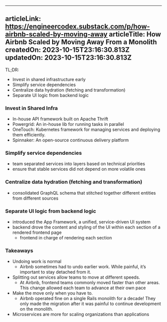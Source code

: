 -----------------------
articleLink: https://engineercodex.substack.com/p/how-airbnb-scaled-by-moving-away
articleTitle: How Airbnb Scaled by Moving Away From a Monolith
createdOn: 2023-10-15T23:16:30.813Z
updatedOn: 2023-10-15T23:16:30.813Z
-----------------------

TL;DR:
- Invest in shared infrastructure early
- Simplify service dependencies
- Centralize data hydration (fetching and transformation)
- Separate UI logic from backend logic

### Invest in Shared Infra
- In-house API framework built on Apache Thrift 
- Powergrid: An in-house lib for running tasks in parallel
- OneTouch: Kubernetes framework for managing services and deploying them efficiently. 
- Spinnaker: An open-source continuous delivery platform


### Simplify service dependencies
- team separated services into layers based on technical priorities
- ensure that stable services did not depend on more volatile ones

### Centralize data hydration (fetching and transformation)
- consolidated GraphQL schema that stitched together different entities from different sources

### Separate UI logic from backend logic
- introduced the App Framework, a unified, service-driven UI system
- backend drove the content and styling of the UI within each section of a rendered frontend page
  - frontend in charge of rendering each section

### Takeaways
- Undoing work is normal
  - Airbnb sometimes had to undo earlier work. While painful, it’s important to stay detached from it.
- Splitting out services allow teams to move at different speeds.
  - At Airbnb, frontend teams commonly moved faster than other areas. This change allowed each team to advance at their own pace
- Make the move only when you have to.
  - Airbnb operated fine on a single Rails monolith for a decade! They only made the migration after it was painful to continue development on the monolith.
- Microservices are more for scaling organizations than applications